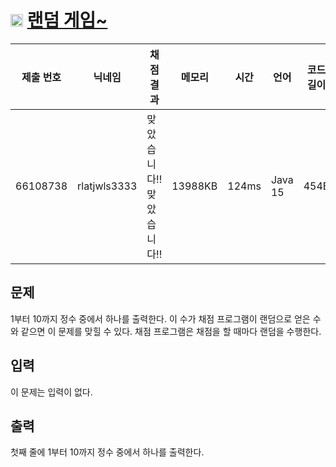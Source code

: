 # <img width="20px"  src="https://d2gd6pc034wcta.cloudfront.net/tier/-1.svg" class="solvedac-tier"> [랜덤 게임~](https://www.acmicpc.net/problem/10943) 

| 제출 번호 | 닉네임 | 채점 결과 | 메모리 | 시간 | 언어 | 코드 길이 |
|---|---|---|---|---|---|---|
|66108738| rlatjwls3333|맞았습니다!! 맞았습니다!!|13988KB|124ms|Java 15|454B|

## 문제
<p>1부터 10까지 정수 중에서 하나를 출력한다. 이 수가 채점 프로그램이 랜덤으로 얻은 수와 같으면 이 문제를 맞힐 수 있다. 채점 프로그램은 채점을 할 때마다 랜덤을 수행한다.</p>

## 입력
<p>이 문제는 입력이 없다.</p>

## 출력
<p>첫째 줄에 1부터 10까지 정수 중에서 하나를 출력한다.</p>

